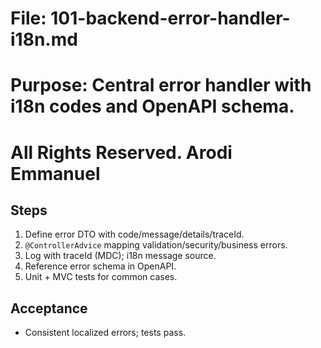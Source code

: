 # File: 101-backend-error-handler-i18n.md

# Purpose: Central error handler with i18n codes and OpenAPI schema.

# All Rights Reserved. Arodi Emmanuel

## Steps

1. Define error DTO with code/message/details/traceId.
2. `@ControllerAdvice` mapping validation/security/business errors.
3. Log with traceId (MDC); i18n message source.
4. Reference error schema in OpenAPI.
5. Unit + MVC tests for common cases.

## Acceptance

- Consistent localized errors; tests pass.
